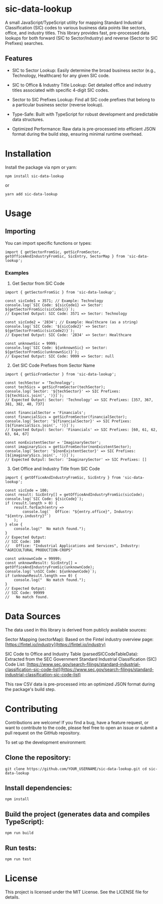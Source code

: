 # sic-data-lookup
A small JavaScript/TypeScript utility for mapping Standard Industrial Classification (SIC) codes to various business data points like sectors, office, and industry titles. This library provides fast, pre-processed data lookups for both forward (SIC to Sector/Industry) and reverse (Sector to SIC Prefixes) searches.

## Features
* SIC to Sector Lookup: Easily determine the broad business sector (e.g., Technology, Healthcare) for any given SIC code.

* SIC to Office & Industry Title Lookup: Get detailed office and industry titles associated with specific 4-digit SIC codes.

* Sector to SIC Prefixes Lookup: Find all SIC code prefixes that belong to a particular business sector (reverse lookup).

* Type-Safe: Built with TypeScript for robust development and predictable data structures.

* Optimized Performance: Raw data is pre-processed into efficient JSON format during the build step, ensuring minimal runtime overhead.

# Installation
Install the package via npm or yarn:

`npm install sic-data-lookup`

 or
 
`yarn add sic-data-lookup`

# Usage

## Importing
You can import specific functions or types:

`import { getSectorFromSic, getSicFromSector, getOfficeAndIndustryFromSic, SicEntry, SectorMap } from 'sic-data-lookup';`

### Examples

1. Get Sector from SIC Code

```
import { getSectorFromSic } from 'sic-data-lookup';

const sicCode1 = 3571; // Example: Technology
console.log(`SIC Code: ${sicCode1} => Sector: ${getSectorFromSic(sicCode1)}`);
// Expected Output: SIC Code: 3571 => Sector: Technology

const sicCode2 = '2834'; // Example: Healthcare (as a string)
console.log(`SIC Code: '${sicCode2}' => Sector: ${getSectorFromSic(sicCode2)}`);
// Expected Output: SIC Code: '2834' => Sector: Healthcare

const unknownSic = 9999;
console.log(`SIC Code: ${unknownSic} => Sector: ${getSectorFromSic(unknownSic)}`);
// Expected Output: SIC Code: 9999 => Sector: null 

```

2. Get SIC Code Prefixes from Sector Name

```
import { getSicFromSector } from 'sic-data-lookup';

const techSector = 'Technology';
const techSics = getSicFromSector(techSector);
console.log(`Sector: '${techSector}' => SIC Prefixes: [${techSics.join(', ')}]`);
// Expected Output: Sector: 'Technology' => SIC Prefixes: [357, 367, 381, 382, 48, 737]

const financialSector = 'Financials';
const financialSics = getSicFromSector(financialSector);
console.log(`Sector: '${financialSector}' => SIC Prefixes: [${financialSics.join(', ')}]`);
// Expected Output: Sector: 'Financials' => SIC Prefixes: [60, 61, 62, 63, 64, 67]

const nonExistentSector = 'ImaginarySector';
const imaginarySics = getSicFromSector(nonExistentSector);
console.log(`Sector: '${nonExistentSector}' => SIC Prefixes: [${imaginarySics.join(', ')}]`);
// Expected Output: Sector: 'ImaginarySector' => SIC Prefixes: []
```

3. Get Office and Industry Title from SIC Code

```
import { getOfficeAndIndustryFromSic, SicEntry } from 'sic-data-lookup';

const sicCode = 100;
const result: SicEntry[] = getOfficeAndIndustryFromSic(sicCode);
console.log(`SIC Code: ${sicCode}`);
if (result.length > 0) {
    result.forEach(entry =>
        console.log(`  Office: "${entry.office}", Industry: "${entry.industry}"`)
    );
} else {
    console.log("  No match found.");
}
// Expected Output:
// SIC Code: 100
//   Office: "Industrial Applications and Services", Industry: "AGRICULTURAL PRODUCTION-CROPS"

const unknownCode = 99999;
const unknownResult: SicEntry[] = getOfficeAndIndustryFromSic(unknownCode);
console.log(`\nSIC Code: ${unknownCode}`);
if (unknownResult.length === 0) {
    console.log("  No match found.");
}
// Expected Output:
// SIC Code: 99999
//   No match found.
```


# Data Sources

The data used in this library is derived from publicly available sources:

Sector Mapping (sectorMap): Based on the Fintel industry overview page: [https://fintel.io/industry](https://fintel.io/industry)

SIC Code to Office and Industry Table (parsedSICCodeTableData): Extracted from the SEC Government Standard Industrial Classification (SIC) Code List: [https://www.sec.gov/search-filings/standard-industrial-classification-sic-code-list](https://www.sec.gov/search-filings/standard-industrial-classification-sic-code-list)

This raw CSV data is pre-processed into an optimized JSON format during the package's build step.

# Contributing

Contributions are welcome! If you find a bug, have a feature request, or want to contribute to the code, please feel free to open an issue or submit a pull request on the GitHub repository.

To set up the development environment:

## Clone the repository:

`git clone https://github.com/YOUR_USERNAME/sic-data-lookup.git
cd sic-data-lookup`

## Install dependencies:

`npm install`

## Build the project (generates data and compiles TypeScript):

`npm run build`

## Run tests:

`npm run test`

# License

This project is licensed under the MIT License. See the LICENSE file for details.
